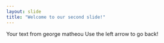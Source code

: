 ```yaml
---
layout: slide
title: "Welcome to our second slide!"
---
```

Your text from george matheou
Use the left arrow to go back!
